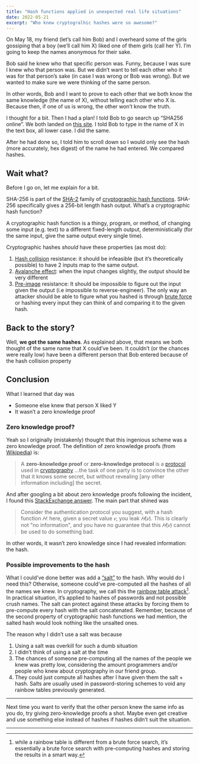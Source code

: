 ```yaml
---
title: "Hash functions applied in unexpected real life situations"
date: 2022-05-21
excerpt: "Who knew cryptogralhic hashes were so awesome?"
---
```


On May 18, my friend (let’s call him Bob) and I overheard some of the girls gossiping that a boy (we’ll call him X) liked one of them girls (call her Y). I’m going to keep the names anonymous for their sake.

Bob said he knew who that specific person was. Funny, because I was sure I knew who that person was. But we didn’t want to tell each other who it was for that person’s sake (in case I was wrong or Bob was wrong). But we wanted to make sure we were thinking of the same person.

In other words, Bob and I want to prove to each other that we both know the same knowledge (the name of X), without telling each other who X is. Because then, if one of us is wrong, the other won’t know the truth.

I thought for a bit. Then I had a plan! I told Bob to go search up “SHA256 online”. We both landed on [this site](https://emn178.github.io/online-tools/sha256.html). I told Bob to type in the name of X in the text box, all lower case. I did the same. 

After he had done so, I told him to scroll down so I would only see the hash (more accurately, hex digest) of the name he had entered. We compared hashes.

## Wait what?
Before I go on, let me explain for a bit.

SHA-256 is part of the [SHA-2](https://en.wikipedia.org/wiki/SHA-2) family of [cryptographic hash functions](https://en.wikipedia.org/wiki/Cryptographic_hash_function). SHA-256 specifically gives a 256-bit length hash output. What’s a cryptographic hash function?

A cryptographic hash function is a thingy, program, or method, of changing some input (e.g. text) to a different fixed-length output, deterministically (for the same input, give the same output every single time).

Cryptographic hashes *should* have these properties (as most do):
1. [Hash collision](https://en.wikipedia.org/wiki/Hash_collision) resistance: it should be infeasible (but it’s theoretically possible) to have 2 inputs map to the same output.
2. [Avalanche effect](https://en.wikipedia.org/wiki/Avalanche_effect): when the input changes slightly, the output should be very different
3. [Pre-image](https://en.wikipedia.org/wiki/Preimage_attack) resistance: It should be impossible to figure out the input given the output (i.e impossible to reverse-engineer). The only way an attacker should be able to figure what you hashed is through [brute force](https://en.wikipedia.org/wiki/Brute-force_search) or hashing every input they can think of and comparing it to the given hash.

## Back to the story?
Well, **we got the same hashes**. As explained above, that means we both thought of the same name that X could’ve been. It couldn’t (or the chances were really low) have been a different person that Bob entered because of the hash collision property 

## Conclusion
What I learned that day was

- Someone else knew that person X liked Y
- It wasn’t a zero knowledge proof

### Zero knowledge proof?

Yeah so I originally (mistakenly) thought that this ingenious scheme was a zero knowledge proof. The definition of zero knowledge proofs (from [Wikipedia](https://simple.wikipedia.org/wiki/Zero-knowledge_proof)) is:

> A **zero-knowledge proof** or **zero-knowledge protocol** is a  [protocol](https://simple.wikipedia.org/wiki/Protocol)  used in  [cryptography](https://simple.wikipedia.org/wiki/Cryptography) …the task of one party is to convince the other that it knows some secret, but without revealing [any other information including] the secret.  

And after googling a bit about zero knowledge proofs following the incident, I found this [StackExchange answer](https://crypto.stackexchange.com/questions/70877/is-a-hash-a-zero-knowledge-proof). The main part that shined was

> Consider the authentication protocol you suggest, with a hash function *𝐻*: here, given a secret value *𝑣*, you leak *𝐻*(*𝑣*). This is clearly not "no information", and you have no guarantee that this *𝐻*(*𝑣*) cannot be used to do something bad.  

In other words, it wasn’t zero knowledge since I had revealed information: the hash. 

### Possible improvements to the hash

What I could’ve done better was add a [“salt”](https://en.wikipedia.org/wiki/Salt_(cryptography)) to the hash.  Why would do I need this? Otherwise, someone could’ve pre-computed all the hashes of all the names we knew. In cryptography, we call this the [rainbow table attack](https://en.wikipedia.org/wiki/Rainbow_table)[^1]. In practical situation, it’s applied to hashes of passwords and not possible crush names. The salt can protect against these attacks by forcing them to pre-compute every hash with the salt concatenated. Remember, because of the second property of cryptographic hash functions we had mention, the salted hash would look nothing like the unsalted ones.

The reason why I didn’t use a salt was because
1. Using a salt was overkill for such a dumb situation
2. I didn’t think of using a salt at the time
3. The chances of someone pre-computing all the names of the people we knew was pretty low, considering the amount programmers and/or people who knew about cryptography in our friend group.
4. They could just compute all hashes after I have given them the salt + hash. Salts are usually used in password-storing schemes to void any rainbow tables previously generated.

- - - -

Next time you want to verify that the other person knew the same info as you do, try giving zero-knowledge proofs a shot. Maybe even get creative and use something else instead of hashes if hashes didn’t suit the situation.

- - - -

[^1]: while a rainbow table is different from a brute force search, it’s essentially a brute force search with pre-computing hashes and storing the results in a smart way.
